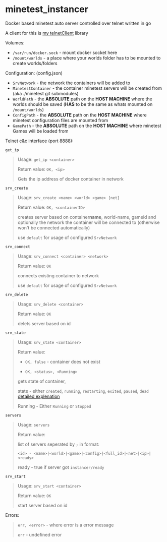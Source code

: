 # minetest_instancer

Docker based minetest auto server controlled over telnet written in go

A client for this is [my telnetClient](https://github.com/ev2-1/telnetClient) library

Volumes:
- `/var/run/docker.sock` - mount docker socket here
- `/mount/worlds` - a place where your worlds folder has to be mounted to create worlds/folders

Configuration: (config.json)
- `SrvNetwork` - the network the containers will be added to
- `MinetestContainer` - the container minetest servers will be created from (aka ./minetest git submodules)
- `WorldPath` - the **ABSOLUTE** path on the **HOST MACHINE** where the worlds should be saved (**HAS** to be the same as whats mounted on `/mount/worlds`) 
- `ConfigPath` - the **ABSOLUTE** path on the **HOST MACHINE** where minetest configuration files are mounted from
- `GamePath` - the **ABSOLUTE** path on the **HOST MACHINE** where minetest Games will be loaded from

Telnet c&c interface (port 8888):

`get_ip`

> Usage: `get_ip <container>`
>
> Return value: `OK, <ip>`
>
> Gets the ip address of docker container in network


`srv_create`

> Usage: `srv_create <name> <world> <game> [net]`
>
> Return value: `OK, <containerID>`
>
> creates server based on container**name**, world-name, gameid and optionally the network the container will be connected to (otherwise won't be connected automatically)
>
> use `default` for usage of configured `SrvNetwork`

`srv_connect`

> Usage: `srv_connect <container> <network>`
>
> Return value: `OK`
>
> connects existing container to network
>
> use `default` for usage of configured `SrvNetwork`

`srv_delete`

> Usage: `srv_delete <container>`
>
> Return value: `OK`
>
> delets server based on id

`srv_state`

> Usage: `srv_state <container>`
>
> Return value: 
>
> - `OK, false` - container does not exist
>
> - `OK, <status>, <Running>`
>
> gets state of container,
>
> state - either `created`, `running`, `restarting`, `exited`, `paused`, `dead` [detailed explenation](https://www.baeldung.com/ops/docker-container-states)
>
> Running - Either `Running` or `Stopped`

`servers`

> Usage: `servers`
>
> Return value:
>
> list of servers seperated by `;` in format:
>
> `<id> - <name>|<world>|<game>|<config>|<full_id>|<net>|<ip>|<ready>`
>
> ready - true if server got `instancer/ready`

`srv_start`

> Usage: `srv_start <container>`
>
> Return value: `OK`
>
> start server based on id

Errors:

> `err, <error>` - where error is a error message
>
> `err` - undefined error
